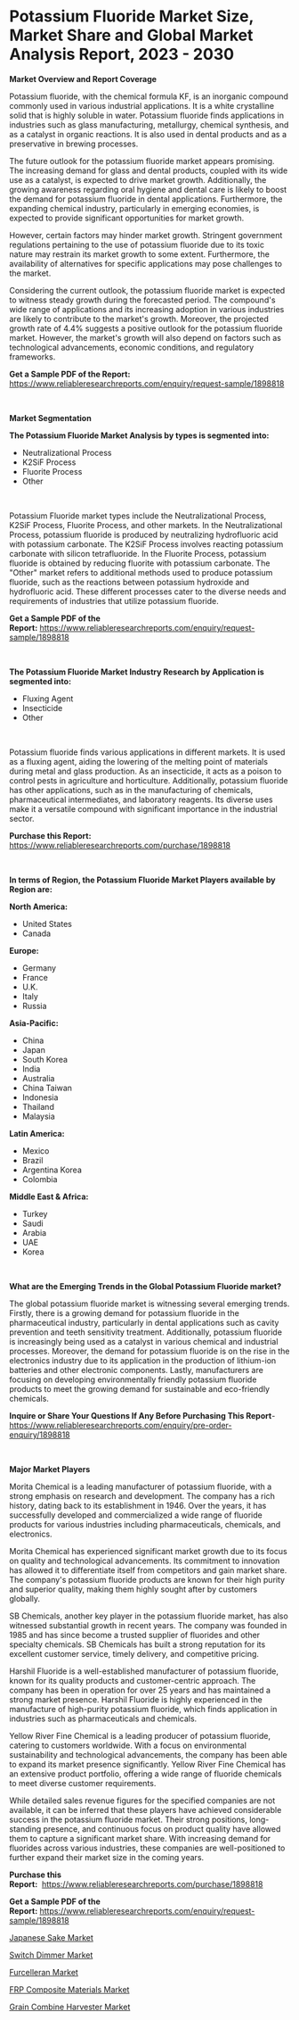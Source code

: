 <p><h1>Potassium Fluoride Market Size, Market Share and Global Market Analysis Report, 2023 - 2030</h1></p><p><strong>Market Overview and Report Coverage</strong></p>
<p><p>Potassium fluoride, with the chemical formula KF, is an inorganic compound commonly used in various industrial applications. It is a white crystalline solid that is highly soluble in water. Potassium fluoride finds applications in industries such as glass manufacturing, metallurgy, chemical synthesis, and as a catalyst in organic reactions. It is also used in dental products and as a preservative in brewing processes.</p><p>The future outlook for the potassium fluoride market appears promising. The increasing demand for glass and dental products, coupled with its wide use as a catalyst, is expected to drive market growth. Additionally, the growing awareness regarding oral hygiene and dental care is likely to boost the demand for potassium fluoride in dental applications. Furthermore, the expanding chemical industry, particularly in emerging economies, is expected to provide significant opportunities for market growth.</p><p>However, certain factors may hinder market growth. Stringent government regulations pertaining to the use of potassium fluoride due to its toxic nature may restrain its market growth to some extent. Furthermore, the availability of alternatives for specific applications may pose challenges to the market.</p><p>Considering the current outlook, the potassium fluoride market is expected to witness steady growth during the forecasted period. The compound's wide range of applications and its increasing adoption in various industries are likely to contribute to the market's growth. Moreover, the projected growth rate of 4.4% suggests a positive outlook for the potassium fluoride market. However, the market's growth will also depend on factors such as technological advancements, economic conditions, and regulatory frameworks.</p></p>
<p><strong>Get a Sample PDF of the Report:</strong> <a href="https://www.reliableresearchreports.com/enquiry/request-sample/1898818">https://www.reliableresearchreports.com/enquiry/request-sample/1898818</a></p>
<p>&nbsp;</p>
<p><strong>Market Segmentation</strong></p>
<p><strong>The Potassium Fluoride Market Analysis by types is segmented into:</strong></p>
<p><ul><li>Neutralizational Process</li><li>K2SiF Process</li><li>Fluorite Process</li><li>Other</li></ul></p>
<p>&nbsp;</p>
<p><p>Potassium Fluoride market types include the Neutralizational Process, K2SiF Process, Fluorite Process, and other markets. In the Neutralizational Process, potassium fluoride is produced by neutralizing hydrofluoric acid with potassium carbonate. The K2SiF Process involves reacting potassium carbonate with silicon tetrafluoride. In the Fluorite Process, potassium fluoride is obtained by reducing fluorite with potassium carbonate. The "Other" market refers to additional methods used to produce potassium fluoride, such as the reactions between potassium hydroxide and hydrofluoric acid. These different processes cater to the diverse needs and requirements of industries that utilize potassium fluoride.</p></p>
<p><strong>Get a Sample PDF of the Report:</strong>&nbsp;<a href="https://www.reliableresearchreports.com/enquiry/request-sample/1898818">https://www.reliableresearchreports.com/enquiry/request-sample/1898818</a></p>
<p>&nbsp;</p>
<p><strong>The Potassium Fluoride Market Industry Research by Application is segmented into:</strong></p>
<p><ul><li>Fluxing Agent</li><li>Insecticide</li><li>Other</li></ul></p>
<p>&nbsp;</p>
<p><p>Potassium fluoride finds various applications in different markets. It is used as a fluxing agent, aiding the lowering of the melting point of materials during metal and glass production. As an insecticide, it acts as a poison to control pests in agriculture and horticulture. Additionally, potassium fluoride has other applications, such as in the manufacturing of chemicals, pharmaceutical intermediates, and laboratory reagents. Its diverse uses make it a versatile compound with significant importance in the industrial sector.</p></p>
<p><strong>Purchase this Report:</strong>&nbsp; <a href="https://www.reliableresearchreports.com/purchase/1898818">https://www.reliableresearchreports.com/purchase/1898818</a></p>
<p>&nbsp;</p>
<p><strong>In terms of Region, the Potassium Fluoride Market Players available by Region are:</strong></p>
<p>
    <p> <strong> North America: </strong>
        <ul>
            <li>United States</li>
            <li>Canada</li>
        </ul>
        </p> 
    <p> <strong> Europe: </strong>
        <ul>
            <li>Germany</li>
            <li>France</li>
            <li>U.K.</li>
            <li>Italy</li>
            <li>Russia</li>
        </ul>
        </p> 
    <p> <strong> Asia-Pacific: </strong>
        <ul>
            <li>China</li>
            <li>Japan</li>
            <li>South Korea</li>
            <li>India</li>
            <li>Australia</li>
            <li>China Taiwan</li>
            <li>Indonesia</li>
            <li>Thailand</li>
            <li>Malaysia</li>
        </ul>
        </p> 
    <p> <strong> Latin America: </strong>
        <ul>
            <li>Mexico</li>
            <li>Brazil</li>
            <li>Argentina Korea</li>
            <li>Colombia</li>
        </ul>
        </p> 
    <p> <strong> Middle East & Africa: </strong>
        <ul>
            <li>Turkey</li>
            <li>Saudi</li>
            <li>Arabia</li>
            <li>UAE</li>
            <li>Korea</li>
        </ul>
    </p>
    </p>
<p>&nbsp;</p>
<p><strong>What are the Emerging Trends in the Global Potassium Fluoride market?</strong></p>
<p><p>The global potassium fluoride market is witnessing several emerging trends. Firstly, there is a growing demand for potassium fluoride in the pharmaceutical industry, particularly in dental applications such as cavity prevention and teeth sensitivity treatment. Additionally, potassium fluoride is increasingly being used as a catalyst in various chemical and industrial processes. Moreover, the demand for potassium fluoride is on the rise in the electronics industry due to its application in the production of lithium-ion batteries and other electronic components. Lastly, manufacturers are focusing on developing environmentally friendly potassium fluoride products to meet the growing demand for sustainable and eco-friendly chemicals.</p></p>
<p><strong>Inquire or Share Your Questions If Any Before Purchasing This Report</strong>- <a href="https://www.reliableresearchreports.com/enquiry/pre-order-enquiry/1898818">https://www.reliableresearchreports.com/enquiry/pre-order-enquiry/1898818</a></p>
<p>&nbsp;</p>
<p><strong>Major Market Players</strong></p>
<p><p>Morita Chemical is a leading manufacturer of potassium fluoride, with a strong emphasis on research and development. The company has a rich history, dating back to its establishment in 1946. Over the years, it has successfully developed and commercialized a wide range of fluoride products for various industries including pharmaceuticals, chemicals, and electronics.</p><p>Morita Chemical has experienced significant market growth due to its focus on quality and technological advancements. Its commitment to innovation has allowed it to differentiate itself from competitors and gain market share. The company's potassium fluoride products are known for their high purity and superior quality, making them highly sought after by customers globally.</p><p>SB Chemicals, another key player in the potassium fluoride market, has also witnessed substantial growth in recent years. The company was founded in 1985 and has since become a trusted supplier of fluorides and other specialty chemicals. SB Chemicals has built a strong reputation for its excellent customer service, timely delivery, and competitive pricing.</p><p>Harshil Fluoride is a well-established manufacturer of potassium fluoride, known for its quality products and customer-centric approach. The company has been in operation for over 25 years and has maintained a strong market presence. Harshil Fluoride is highly experienced in the manufacture of high-purity potassium fluoride, which finds application in industries such as pharmaceuticals and chemicals.</p><p>Yellow River Fine Chemical is a leading producer of potassium fluoride, catering to customers worldwide. With a focus on environmental sustainability and technological advancements, the company has been able to expand its market presence significantly. Yellow River Fine Chemical has an extensive product portfolio, offering a wide range of fluoride chemicals to meet diverse customer requirements.</p><p>While detailed sales revenue figures for the specified companies are not available, it can be inferred that these players have achieved considerable success in the potassium fluoride market. Their strong positions, long-standing presence, and continuous focus on product quality have allowed them to capture a significant market share. With increasing demand for fluorides across various industries, these companies are well-positioned to further expand their market size in the coming years.</p></p>
<p><strong>Purchase this Report:</strong>&nbsp;&nbsp;<a href="https://www.reliableresearchreports.com/purchase/1898818">https://www.reliableresearchreports.com/purchase/1898818</a></p>
<p></p>
<p><strong>Get a Sample PDF of the Report:</strong>&nbsp;<a href="https://www.reliableresearchreports.com/enquiry/request-sample/1898818">https://www.reliableresearchreports.com/enquiry/request-sample/1898818</a></p>
<p><p><a href="https://medium.com/@walkersipes1943/japanese-sake-market-insights-into-market-cagr-market-trends-and-growth-strategies-4c0256c504cf">Japanese Sake Market</a></p><p><a href="https://medium.com/@nettieboyle84/switch-dimmer-market-trends-forecast-and-competitive-analysis-to-2030-bd3eaf3b2697">Switch Dimmer Market</a></p><p><a href="https://github.com/amae102299/Market-Research-Report-List-1/blob/main/furcelleran-market.md">Furcelleran Market</a></p><p><a href="https://github.com/prosalinda88/Market-Research-Report-List-1/blob/main/frp-composite-materials-market.md">FRP Composite Materials Market</a></p><p><a href="https://medium.com/@williambatz97/analyzing-grain-combine-harvester-market-global-industry-perspective-and-forecast-2023-to-2030-dc6257f239b7">Grain Combine Harvester Market</a></p></p>